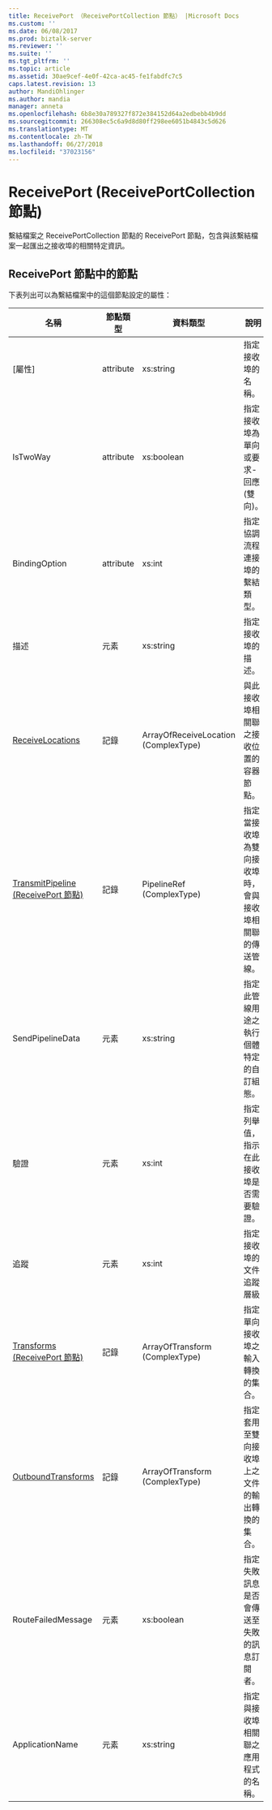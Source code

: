 ```yaml
---
title: ReceivePort （ReceivePortCollection 節點） |Microsoft Docs
ms.custom: ''
ms.date: 06/08/2017
ms.prod: biztalk-server
ms.reviewer: ''
ms.suite: ''
ms.tgt_pltfrm: ''
ms.topic: article
ms.assetid: 30ae9cef-4e0f-42ca-ac45-fe1fabdfc7c5
caps.latest.revision: 13
author: MandiOhlinger
ms.author: mandia
manager: anneta
ms.openlocfilehash: 6b8e30a789327f872e384152d64a2edbebb4b9dd
ms.sourcegitcommit: 266308ec5c6a9d8d80ff298ee6051b4843c5d626
ms.translationtype: MT
ms.contentlocale: zh-TW
ms.lasthandoff: 06/27/2018
ms.locfileid: "37023156"
---
```

# <a name="receiveport-receiveportcollection-node"></a>ReceivePort (ReceivePortCollection 節點)
繫結檔案之 ReceivePortCollection 節點的 ReceivePort 節點，包含與該繫結檔案一起匯出之接收埠的相關特定資訊。  

## <a name="nodes-in-the-receiveport-node"></a>ReceivePort 節點中的節點  
 下表列出可以為繫結檔案中的這個節點設定的屬性：  


|                                      **名稱**                                       | **節點類型** |            **資料類型**             |                                               **說明**                                               | **限制** |                                                                                                 **註解**                                                                                                  |
|-------------------------------------------------------------------------------------|---------------|--------------------------------------|-------------------------------------------------------------------------------------------------------------|------------------|---------------------------------------------------------------------------------------------------------------------------------------------------------------------------------------------------------------|
|                                        [屬性]                                         |   attribute   |              xs:string               |                                   指定接收埠的名稱。                                   |   不需要   |                                                                                             預設值：空白                                                                                              |
|                                      IsTwoWay                                       |   attribute   |              xs:boolean              |               指定接收埠為單向或要求-回應 (雙向)。               |     必要項     |      預設值：無<br /><br /> 可能的值位於**MSBTS_SendPort.IsTwoWay 屬性 (WMI)** [!INCLUDE[ui-guidance-developers-reference](../includes/ui-guidance-developers-reference.md)]      |
|                                    BindingOption                                    |   attribute   |                xs:int                |                          指定協調流程連接埠的繫結類型。                          |     必要項     |                                             預設值：無<br /><br /> 可能的值位於**Microsoft.BizTalk.ExplorerOM.BindingType**列舉型別。                                              |
|                                     描述                                     |    元素    |              xs:string               |                                指定接收埠的描述。                                |     必要項     |                                                                                             預設值：空白                                                                                              |
|          [ReceiveLocations](../core/receivelocations-receiveport-node.md)           |    記錄     | ArrayOfReceiveLocation (ComplexType) |                 與此接收埠相關聯之接收位置的容器節點。                 |  非必要   |                                                                                              預設值：無                                                                                              |
| [TransmitPipeline (ReceivePort 節點)](../core/transmitpipeline-receiveport-node.md) |    記錄     |      PipelineRef (ComplexType)       | 指定當接收埠為雙向接收埠時，會與接收埠相關聯的傳送管線。 |   不需要   |                                                                                              預設值：無                                                                                              |
|                                  SendPipelineData                                   |    元素    |              xs:string               |         指定此管線用途之執行個體特定的自訂組態。          |   不需要   |                                                                                             預設值： 空白。                                                                                             |
|                                   驗證                                    |    元素    |                xs:int                |      指定列舉值，指示在此接收埠是否需要驗證。       |     必要項     |                                          預設值：無<br /><br /> 可能的值位於**Microsoft.BizTalk.ExplorerOM.AuthenticationType**列舉型別。                                          |
|                                      追蹤                                       |    元素    |                xs:int                |                        指定接收埠的文件追蹤層級                        |     必要項     |                                            預設值：無<br /><br /> 可能的值位於**Microsoft.BizTalk.ExplorerOM.TrackingTypes**列舉型別。                                             |
|       [Transforms (ReceivePort 節點)](../core/transforms-receiveport-node.md)       |    記錄     |    ArrayOfTransform (ComplexType)    |                  指定單向接收埠之輸入轉換的集合。                  |   不需要   |                                                                                              預設值：無                                                                                              |
|        [OutboundTransforms](../core/outboundtransforms-receiveport-node.md)         |    記錄     |    ArrayOfTransform (ComplexType)    |       指定套用至雙向接收埠上之文件的輸出轉換的集合。       |   不需要   |                                                                                              預設值：無                                                                                              |
|                                 RouteFailedMessage                                  |    元素    |              xs:boolean              |             指定失敗訊息是否會傳送至失敗的訊息訂閱者。              |     必要項     | 預設值：無<br /><br /> 可能的值位於**MSBTS_SendPort.RouteFailedMessage 屬性 (WMI)** [!INCLUDE[ui-guidance-developers-reference](../includes/ui-guidance-developers-reference.md)] |
|                                   ApplicationName                                   |    元素    |              xs:string               |                   指定與接收埠相關聯之應用程式的名稱。                   |     必要項     |           預設值：空白<br /><br /> 可能的值位於**ISSOMapping 介面 (COM)** [!INCLUDE[ui-guidance-developers-reference](../includes/ui-guidance-developers-reference.md)]           |

